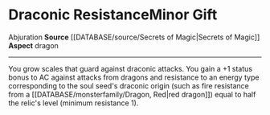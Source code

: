 ﻿---
element: null
id: '74'
item_category: Relics
name: Draconic Resistance
prerequisite: null
rarity: Common
rus_type_level: null
school: Abjuration
source: '[[DATABASE/source/Secrets of Magic|Secrets of Magic]]'
trait:
- '[[DATABASE/trait/Abjuration|Abjuration]]'
type: Relic Minor Gift

---
# Draconic Resistance<span class="item-type">Minor Gift</span>

<span class="item-trait">Abjuration</span>
**Source** [[DATABASE/source/Secrets of Magic|Secrets of Magic]] 
**Aspect** dragon

---
You grow scales that guard against draconic attacks. You gain a +1 status bonus to AC against attacks from dragons and resistance to an energy type corresponding to the soul seed's draconic origin (such as fire resistance from a [[DATABASE/monsterfamily/Dragon, Red|red dragon]]) equal to half the relic's level (minimum resistance 1).